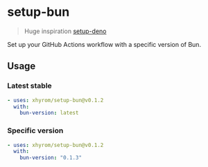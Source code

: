 # setup-bun
> Huge inspiration [setup-deno](https://github.com/denoland/setup-deno)

Set up your GitHub Actions workflow with a specific version of Bun.

## Usage

### Latest stable

```yaml
- uses: xhyrom/setup-bun@v0.1.2
  with:
    bun-version: latest
```

### Specific version

```yaml
- uses: xhyrom/setup-bun@v0.1.2
  with:
    bun-version: "0.1.3"
```
